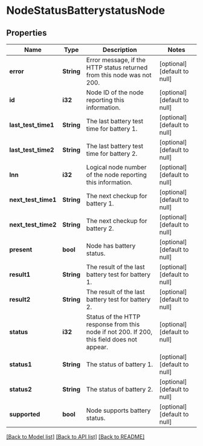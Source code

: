 # NodeStatusBatterystatusNode

## Properties
Name | Type | Description | Notes
------------ | ------------- | ------------- | -------------
**error** | **String** | Error message, if the HTTP status returned from this node was not 200. | [optional] [default to null]
**id** | **i32** | Node ID of the node reporting this information. | [optional] [default to null]
**last_test_time1** | **String** | The last battery test time for battery 1. | [optional] [default to null]
**last_test_time2** | **String** | The last battery test time for battery 2. | [optional] [default to null]
**lnn** | **i32** | Logical node number of the node reporting this information. | [optional] [default to null]
**next_test_time1** | **String** | The next checkup for battery 1. | [optional] [default to null]
**next_test_time2** | **String** | The next checkup for battery 2. | [optional] [default to null]
**present** | **bool** | Node has battery status. | [optional] [default to null]
**result1** | **String** | The result of the last battery test for battery 1. | [optional] [default to null]
**result2** | **String** | The result of the last battery test for battery 2. | [optional] [default to null]
**status** | **i32** | Status of the HTTP response from this node if not 200.  If 200, this field does not appear. | [optional] [default to null]
**status1** | **String** | The status of battery 1. | [optional] [default to null]
**status2** | **String** | The status of battery 2. | [optional] [default to null]
**supported** | **bool** | Node supports battery status. | [optional] [default to null]

[[Back to Model list]](../README.md#documentation-for-models) [[Back to API list]](../README.md#documentation-for-api-endpoints) [[Back to README]](../README.md)


